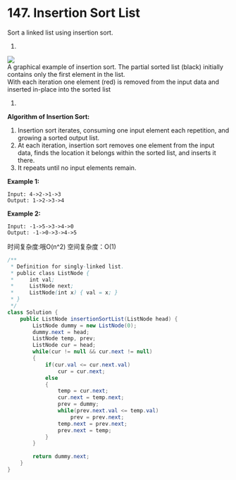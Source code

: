 # 147. Insertion Sort List



Sort a linked list using insertion sort.

1. 
![](https://upload.wikimedia.org/wikipedia/commons/0/0f/Insertion-sort-example-300px.gif)  
A graphical example of insertion sort. The partial sorted list \(black\) initially contains only the first element in the list.  
With each iteration one element \(red\) is removed from the input data and inserted in-place into the sorted list  
 

1. 
**Algorithm of Insertion Sort:**

1. Insertion sort iterates, consuming one input element each repetition, and growing a sorted output list.
2. At each iteration, insertion sort removes one element from the input data, finds the location it belongs within the sorted list, and inserts it there.
3. It repeats until no input elements remain.

  
**Example 1:**

```text
Input: 4->2->1->3
Output: 1->2->3->4
```

**Example 2:**

```text
Input: -1->5->3->4->0
Output: -1->0->3->4->5
```



时间复杂度:哦O\(n^2\) 空间复杂度：O\(1\)

```java
/**
 * Definition for singly-linked list.
 * public class ListNode {
 *     int val;
 *     ListNode next;
 *     ListNode(int x) { val = x; }
 * }
 */
class Solution {
    public ListNode insertionSortList(ListNode head) {
        ListNode dummy = new ListNode(0);
        dummy.next = head;
        ListNode temp, prev;
        ListNode cur = head;
        while(cur != null && cur.next != null)
        {
            if(cur.val <= cur.next.val)
                cur = cur.next;
            else
            {
                temp = cur.next;
                cur.next = temp.next;
                prev = dummy;
                while(prev.next.val <= temp.val)
                    prev = prev.next;
                temp.next = prev.next;
                prev.next = temp;
            }
        }
        
        return dummy.next;
    }
}
```



